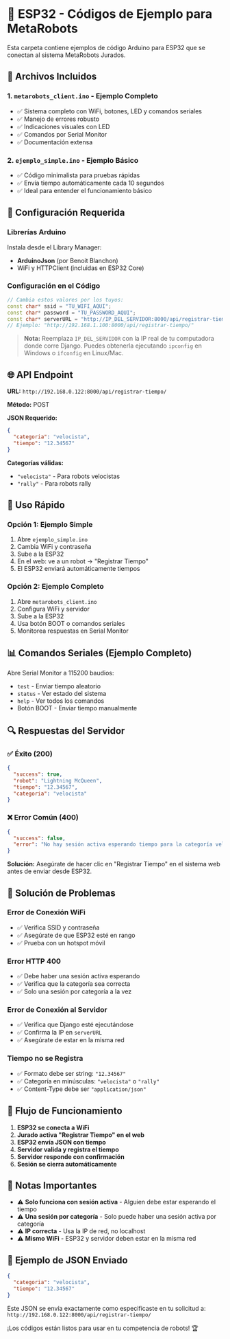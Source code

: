 # 🤖 ESP32 - Códigos de Ejemplo para MetaRobots

Esta carpeta contiene ejemplos de código Arduino para ESP32 que se conectan al sistema MetaRobots Jurados.

## 📁 Archivos Incluidos

### 1. `metarobots_client.ino` - **Ejemplo Completo**

- ✅ Sistema completo con WiFi, botones, LED y comandos seriales
- ✅ Manejo de errores robusto
- ✅ Indicaciones visuales con LED
- ✅ Comandos por Serial Monitor
- ✅ Documentación extensa

### 2. `ejemplo_simple.ino` - **Ejemplo Básico**

- ✅ Código minimalista para pruebas rápidas
- ✅ Envía tiempo automáticamente cada 10 segundos
- ✅ Ideal para entender el funcionamiento básico

## 🔧 Configuración Requerida

### Librerías Arduino

Instala desde el Library Manager:

- **ArduinoJson** (por Benoit Blanchon)
- WiFi y HTTPClient (incluidas en ESP32 Core)

### Configuración en el Código

```cpp
// Cambia estos valores por los tuyos:
const char* ssid = "TU_WIFI_AQUI";
const char* password = "TU_PASSWORD_AQUI";
const char* serverURL = "http://IP_DEL_SERVIDOR:8000/api/registrar-tiempo/";
// Ejemplo: "http://192.168.1.100:8000/api/registrar-tiempo/"
```

> **Nota:** Reemplaza `IP_DEL_SERVIDOR` con la IP real de tu computadora donde corre Django. Puedes obtenerla ejecutando `ipconfig` en Windows o `ifconfig` en Linux/Mac.

## 🌐 API Endpoint

**URL:** `http://192.168.0.122:8000/api/registrar-tiempo/`

**Método:** POST

**JSON Requerido:**

```json
{
  "categoria": "velocista",
  "tiempo": "12.34567"
}
```

**Categorías válidas:**

- `"velocista"` - Para robots velocistas
- `"rally"` - Para robots rally

## 🚀 Uso Rápido

### Opción 1: Ejemplo Simple

1. Abre `ejemplo_simple.ino`
2. Cambia WiFi y contraseña
3. Sube a la ESP32
4. En el web: ve a un robot → "Registrar Tiempo"
5. El ESP32 enviará automáticamente tiempos

### Opción 2: Ejemplo Completo

1. Abre `metarobots_client.ino`
2. Configura WiFi y servidor
3. Sube a la ESP32
4. Usa botón BOOT o comandos seriales
5. Monitorea respuestas en Serial Monitor

## 📊 Comandos Seriales (Ejemplo Completo)

Abre Serial Monitor a 115200 baudios:

- `test` - Enviar tiempo aleatorio
- `status` - Ver estado del sistema
- `help` - Ver todos los comandos
- Botón BOOT - Enviar tiempo manualmente

## 🔍 Respuestas del Servidor

### ✅ Éxito (200)

```json
{
  "success": true,
  "robot": "Lightning McQueen",
  "tiempo": "12.34567",
  "categoria": "velocista"
}
```

### ❌ Error Común (400)

```json
{
  "success": false,
  "error": "No hay sesión activa esperando tiempo para la categoría velocista"
}
```

**Solución:** Asegúrate de hacer clic en "Registrar Tiempo" en el sistema web antes de enviar desde ESP32.

## 🚨 Solución de Problemas

### Error de Conexión WiFi

- ✅ Verifica SSID y contraseña
- ✅ Asegúrate de que ESP32 esté en rango
- ✅ Prueba con un hotspot móvil

### Error HTTP 400

- ✅ Debe haber una sesión activa esperando
- ✅ Verifica que la categoría sea correcta
- ✅ Solo una sesión por categoría a la vez

### Error de Conexión al Servidor

- ✅ Verifica que Django esté ejecutándose
- ✅ Confirma la IP en `serverURL`
- ✅ Asegúrate de estar en la misma red

### Tiempo no se Registra

- ✅ Formato debe ser string: `"12.34567"`
- ✅ Categoría en minúsculas: `"velocista"` o `"rally"`
- ✅ Content-Type debe ser `"application/json"`

## 🔄 Flujo de Funcionamiento

1. **ESP32 se conecta a WiFi**
2. **Jurado activa "Registrar Tiempo" en el web**
3. **ESP32 envía JSON con tiempo**
4. **Servidor valida y registra el tiempo**
5. **Servidor responde con confirmación**
6. **Sesión se cierra automáticamente**

## 🎯 Notas Importantes

- ⚠️ **Solo funciona con sesión activa** - Alguien debe estar esperando el tiempo
- ⚠️ **Una sesión por categoría** - Solo puede haber una sesión activa por categoría
- ⚠️ **IP correcta** - Usa la IP de red, no localhost
- ⚠️ **Mismo WiFi** - ESP32 y servidor deben estar en la misma red

## 🧪 Ejemplo de JSON Enviado

```json
{
  "categoria": "velocista",
  "tiempo": "12.34567"
}
```

Este JSON se envía exactamente como especificaste en tu solicitud a:
`http://192.168.0.122:8000/api/registrar-tiempo/`

¡Los códigos están listos para usar en tu competencia de robots! 🏆
